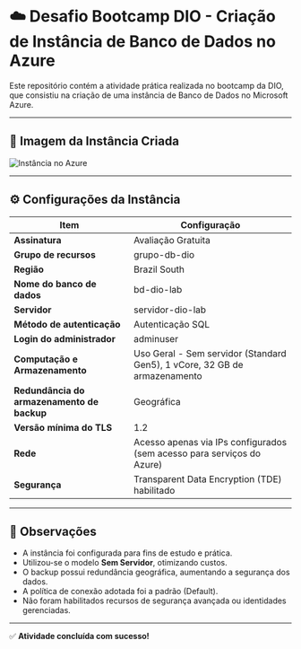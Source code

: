 # ☁️ Desafio Bootcamp DIO - Criação de Instância de Banco de Dados no Azure

Este repositório contém a atividade prática realizada no bootcamp da DIO, que consistiu na criação de uma instância de Banco de Dados no Microsoft Azure.

---

## 📸 Imagem da Instância Criada

![Instância no Azure](imagens/banco-azure.jpg)

---

## ⚙️ Configurações da Instância

| Item | Configuração |
|-----|--------------|
| **Assinatura** | Avaliação Gratuita |
| **Grupo de recursos** | grupo-db-dio |
| **Região** | Brazil South |
| **Nome do banco de dados** | bd-dio-lab |
| **Servidor** | servidor-dio-lab |
| **Método de autenticação** | Autenticação SQL |
| **Login do administrador** | adminuser |
| **Computação e Armazenamento** | Uso Geral - Sem servidor (Standard Gen5), 1 vCore, 32 GB de armazenamento |
| **Redundância do armazenamento de backup** | Geográfica |
| **Versão mínima do TLS** | 1.2 |
| **Rede** | Acesso apenas via IPs configurados (sem acesso para serviços do Azure) |
| **Segurança** | Transparent Data Encryption (TDE) habilitado |

---

## 🧠 Observações

- A instância foi configurada para fins de estudo e prática.
- Utilizou-se o modelo **Sem Servidor**, otimizando custos.
- O backup possui redundância geográfica, aumentando a segurança dos dados.
- A política de conexão adotada foi a padrão (Default).
- Não foram habilitados recursos de segurança avançada ou identidades gerenciadas.

---

✅ **Atividade concluída com sucesso!**

